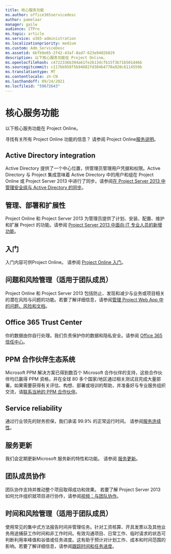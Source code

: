 ```yaml
---
title: 核心服务功能
ms.author: office365servicedesc
author: pamelaar
manager: gailw
audience: ITPro
ms.topic: article
ms.service: o365-administration
ms.localizationpriority: medium
ms.custom: Adm_ServiceDesc
ms.assetid: 6bfb9e65-2f42-43af-8ad7-623e9402b029
description: 以下核心服务功能在 Project Online。
ms.openlocfilehash: c4722336b394a61fe2613dcfb15f3b71b501d46b
ms.sourcegitcommit: c117bb958f5b94682fd384b4770a920c6114559b
ms.translationtype: MT
ms.contentlocale: zh-CN
ms.lasthandoff: 09/24/2021
ms.locfileid: "59672643"
---
```

# <a name="core-services-functionality"></a>核心服务功能

以下核心服务功能在 Project Online。
  
寻找有关所有 Project Online 功能的信息？ 请参阅 Project Online[服务说明](project-online-service-description.md)。
  
## <a name="active-directory-integration"></a>Active Directory integration

Active Directory 提供了一个中心位置，供管理员管理用户凭据和权限。Active Directory 与 Project 集成意味着 Active Directory 中的用户和组在 Project Online 或 Project Server 2013 中进行了同步。请参阅[在 Project Server 2013 中管理安全组与 Active Directory 的同步](/project/manage-security-group-synchronization-with-active-directory-in-project-server)。
  
## <a name="administration-deployment-and-extensibility"></a>管理、部署和扩展性

Project Online 和 Project Server 2013 为管理员提供了计划、安装、配置、维护和扩展 Project 的功能。请参阅 [Project Server 2013 中面向 IT 专业人员的新增功能](/project/what-s-new-for-it-pros-in-project-server-2016)。
  
## <a name="getting-started"></a>入门

入门内容可供Project Online。 请参阅 [Project Online 入门](https://support.office.com/article/E3E5F64F-ADA5-4F9D-A578-130B2D4E5F11)。
  
## <a name="issues-and-risk-management-for-team-members"></a>问题和风险管理（适用于团队成员）

Project Online 和 Project Server 2013 包括防止、发现和减少与业务或项目相关的潜在风险与问题的功能。若要了解详细信息，请参阅[管理 Project Web App 中的问题、风险和文档](/previous-versions/office/project-server-2010/hh767484(v=office.14))。
  
## <a name="office-365-trust-center"></a>Office 365 Trust Center

你的数据由你自行处理。我们负责保护你的数据和隐私安全。请参阅 [Office 365 信任中心](https://go.microsoft.com/fwlink/?LinkId=402637)。
  
## <a name="ppm-partner-ecosystem"></a>PPM 合作伙伴生态系统

Microsoft PPM 解决方案已得到数百个 Microsoft 合作伙伴的支持，这些合作伙伴均已赢得 PPM 资格，并在全球 80 多个国家/地区通过相关测试且完成大量部署。如果需要获得有关评估、构想、部署或培训的帮助，并准备好与专业服务组织交流，请[联系当地的 PPM 合作伙伴](https://go.microsoft.com/fwlink/p/?LinkId=272646)。
  
## <a name="service-reliability"></a>Service reliability

通过行业领先的财务担保，我们承诺 99.9% 的正常运行时间。 请参阅[服务连续性](https://go.microsoft.com/fwlink/?LinkId=402653)。
  
## <a name="service-updates"></a>服务更新

我们会定期更新Microsoft 服务新的特性和功能。 请参阅 [服务更新](../office-365-platform-service-description/service-updates.md)。
  
## <a name="team-member-collaboration"></a>团队成员协作

团队协作支持并推动整个项目取得成功和效果。 若要了解 Project Server 2013 如何允许组织就项目进行协作，请参阅[视频：与团队协作](https://go.microsoft.com/fwlink/?LinkId=402628)。
  
## <a name="time-and-task-management-for-team-members"></a>时间和风险管理（适用于团队成员）

使用常见的集中式方法报告时间并管理任务。针对工资核算、开具发票以及其他业务用途捕获工作时间和非工作时间。有效沟通项目、日常工作、临时请求的状态可判断利用率峰值和谷值或任务进度。这有助于预计对计划工作、成本和时间范围的影响。若要了解详细信息，请参阅[跟踪时间和任务进度](https://go.microsoft.com/fwlink/p/?LinkId=271321)。
